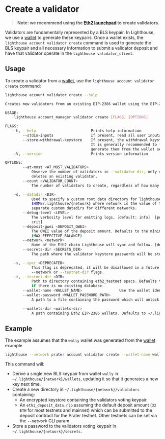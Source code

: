 # Create a validator

[launchpad]: https://launchpad.ethereum.org/

>
> **Note: we recommend using the [Eth2 launchpad][launchpad] to create validators.**

Validators are fundamentally represented by a BLS keypair. In Lighthouse, we
use a [wallet](./wallet-create.md) to generate these keypairs. Once a wallet
exists, the `lighthouse account validator create` command is used to generate
the BLS keypair and all necessary information to submit a validator deposit and
have that validator operate in the `lighthouse validator_client`.

## Usage

To create a validator from a [wallet](./wallet-create.md), use the `lighthouse
account validator create` command:

```bash
lighthouse account validator create --help

Creates new validators from an existing EIP-2386 wallet using the EIP-2333 HD key derivation scheme.

USAGE:
    lighthouse account_manager validator create [FLAGS] [OPTIONS]

FLAGS:
    -h, --help                         Prints help information
        --stdin-inputs                 If present, read all user inputs from stdin instead of tty.
        --store-withdrawal-keystore    If present, the withdrawal keystore will be stored alongside the voting keypair.
                                       It is generally recommended to *not* store the withdrawal key and instead
                                       generate them from the wallet seed when required.
    -V, --version                      Prints version information

OPTIONS:
        --at-most <AT_MOST_VALIDATORS>
            Observe the number of validators in --validator-dir, only creating enough to reach the given count. Never
            deletes an existing validator.
        --count <VALIDATOR_COUNT>
            The number of validators to create, regardless of how many already exist

    -d, --datadir <DIR>
            Used to specify a custom root data directory for lighthouse keys and databases. Defaults to
            $HOME/.lighthouse/{network} where network is the value of the `network` flag Note: Users should specify
            separate custom datadirs for different networks.
        --debug-level <LEVEL>
            The verbosity level for emitting logs. [default: info]  [possible values: info, debug, trace, warn, error,
            crit]
        --deposit-gwei <DEPOSIT_GWEI>
            The GWEI value of the deposit amount. Defaults to the minimum amount required for an active validator
            (MAX_EFFECTIVE_BALANCE)
        --network <network>
            Name of the Eth2 chain Lighthouse will sync and follow. [default: mainnet]  [possible values: prater, mainnet]
        --secrets-dir <SECRETS_DIR>
            The path where the validator keystore passwords will be stored. Defaults to ~/.lighthouse/{network}/secrets

    -s, --spec <DEPRECATED>
            This flag is deprecated, it will be disallowed in a future release. This value is now derived from the
            --network or --testnet-dir flags.
    -t, --testnet-dir <DIR>
            Path to directory containing eth2_testnet specs. Defaults to a hard-coded Lighthouse testnet. Only effective
            if there is no existing database.
        --wallet-name <WALLET_NAME>                 Use the wallet identified by this name
        --wallet-password <WALLET_PASSWORD_PATH>
            A path to a file containing the password which will unlock the wallet.

        --wallets-dir <wallets-dir>
            A path containing Eth2 EIP-2386 wallets. Defaults to ~/.lighthouse/{network}/wallets
```

## Example

The example assumes that the `wally` wallet was generated from the
[wallet](./wallet-create.md) example.

```bash
lighthouse --network prater account validator create --wallet-name wally --wallet-password wally.pass --count 1
```

This command will:

- Derive a single new BLS keypair from wallet `wally` in `~/.lighthouse/{network}/wallets`, updating it so that it generates a
    new key next time.
- Create a new directory in `~/.lighthouse/{network}/validators` containing:
    - An encrypted keystore containing the validators voting keypair.
	- An `eth1_deposit_data.rlp` assuming the default deposit amount (`32 ETH`
		for most testnets and mainnet) which can be submitted to the deposit
		contract for the Prater testnet. Other testnets can be set via the
		`--network` CLI param.
- Store a password to the validators voting keypair in `~/.lighthouse/{network}/secrets`.
